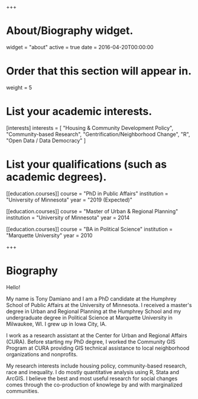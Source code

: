 +++
# About/Biography widget.
widget = "about"
active = true
date = 2016-04-20T00:00:00

# Order that this section will appear in.
weight = 5

# List your academic interests.
[interests]
  interests = [
    "Housing & Community Development Policy",
    "Community-based Research",
    "Gentrification/Neighborhood Change",
    "R",
    "Open Data / Data Democracy"
  ]

# List your qualifications (such as academic degrees).
[[education.courses]]
  course = "PhD in Public Affairs"
  institution = "University of Minnesota"
  year = "2019 (Expected)"

[[education.courses]]
  course = "Master of Urban & Regional Planning"
  institution = "University of Minnesota"
  year = 2014

[[education.courses]]
  course = "BA in Political Science"
  institution = "Marquette University"
  year = 2010

+++

# Biography
Hello!

My name is Tony Damiano and I am a PhD candidate at the Humphrey School of Public Affairs at the University of Minnesota. I received a master's degree in Urban and Regional Planning at the Humphrey School and my undergraduate degree in Political Science at Marquette University in Milwaukee, WI. I grew up in Iowa City, IA.

I work as a research assistant at the Center for Urban and Regional Affairs (CURA). Before starting my PhD degree, I worked the Community GIS Program at CURA providing GIS technical assistance to local neighborhood organizations and nonprofits.

My research interests include housing policy, community-based research, race and inequality. I do mostly quantitative analysis using R, Stata and ArcGIS. I believe the best and most useful research for social changes comes through the co-production of knowlege by and with marginalized communities. 